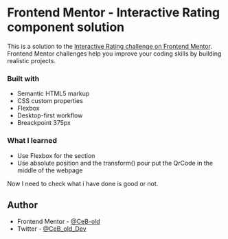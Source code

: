 # Frontend Mentor - Interactive Rating component solution

This is a solution to the [Interactive Rating challenge on Frontend Mentor](https://www.frontendmentor.io/challenges/interactive-rating-component-koxpeBUmI). Frontend Mentor challenges help you improve your coding skills by building realistic projects. 

### Built with

- Semantic HTML5 markup
- CSS custom properties
- Flexbox
- Desktop-first workflow
- Breackpoint 375px

### What I learned

- Use Flexbox for the section
- Use absolute position and the transform() pour put the QrCode in the middle of the webpage

Now I need to check what i have done is good or not.

## Author

- Frontend Mentor - [@CeB-old](https://www.frontendmentor.io/profile/CeB-old)
- Twitter - [@CeB_old_Dev](https://twitter.com/CeB_old_Dev)

